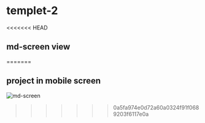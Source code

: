 # templet-2
<<<<<<< HEAD
## md-screen view
=======
## project in mobile screen
![md-screen](https://github.com/Shimoo2001ll/templet-2/assets/89547012/6a8f3e7d-a3bc-479b-a8ed-d2d7617ab626)
>>>>>>> 0a5fa974e0d72a60a0324f91f0689203f6117e0a
